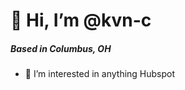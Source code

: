 # 👋 Hi, I’m @kvn-c 
##### Based in Columbus, OH
- 👀 I’m interested in anything Hubspot


<!---
kvn-c/kvn-c is a ✨ special ✨ repository because its `README.md` (this file) appears on your GitHub profile.
You can click the Preview link to take a look at your changes.
--->
